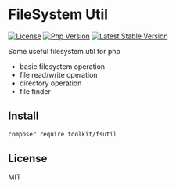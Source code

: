 # FileSystem Util

[![License](https://img.shields.io/packagist/l/toolkit/fsutil.svg?style=flat-square)](LICENSE)
[![Php Version](https://img.shields.io/badge/php-%3E=7.1.0-brightgreen.svg?maxAge=2592000)](https://packagist.org/packages/toolkit/fsutil)
[![Latest Stable Version](http://img.shields.io/packagist/v/toolkit/fsutil.svg)](https://packagist.org/packages/toolkit/fsutil)

Some useful filesystem util for php

- basic filesystem operation
- file read/write operation
- directory operation
- file finder

## Install

```bash
composer require toolkit/fsutil
```

## License

MIT
